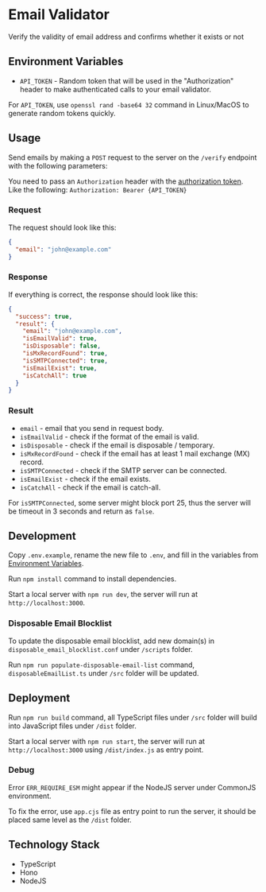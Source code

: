# Email Validator

Verify the validity of email address and confirms whether it exists or not

## Environment Variables

- `API_TOKEN` - Random token that will be used in the "Authorization" header to make authenticated calls to your email validator.

For `API_TOKEN`, use `openssl rand -base64 32` command in Linux/MacOS to generate random tokens quickly.

## Usage

Send emails by making a `POST` request to the server on the `/verify` endpoint with the following parameters:

You need to pass an `Authorization` header with the [authorization token](#environment-variables). Like the following: `Authorization: Bearer {API_TOKEN}`

### Request

The request should look like this:

```json
{
  "email": "john@example.com"
}
```

### Response

If everything is correct, the response should look like this:

```json
{
  "success": true,
  "result": {
    "email": "john@example.com",
    "isEmailValid": true,
    "isDisposable": false,
    "isMxRecordFound": true,
    "isSMTPConnected": true,
    "isEmailExist": true,
    "isCatchAll": true
  }
}
```

### Result

- `email` - email that you send in request body.
- `isEmailValid` - check if the format of the email is valid.
- `isDisposable` - check if the email is disposable / temporary.
- `isMxRecordFound` - check if the email has at least 1 mail exchange (MX) record.
- `isSMTPConnected` - check if the SMTP server can be connected.
- `isEmailExist` - check if the email exists.
- `isCatchAll` - check if the email is catch-all.

For `isSMTPConnected`, some server might block port 25, thus the server will be timeout in 3 seconds and return as `false`.

## Development

Copy `.env.example`, rename the new file to `.env`, and fill in the variables from [Environment Variables](#environment-variables).

Run `npm install` command to install dependencies.

Start a local server with `npm run dev`, the server will run at `http://localhost:3000`.

### Disposable Email Blocklist

To update the disposable email blocklist, add new domain(s) in `disposable_email_blocklist.conf` under `/scripts` folder.

Run `npm run populate-disposable-email-list` command, `disposableEmailList.ts` under `/src` folder will be updated.

## Deployment

Run `npm run build` command, all TypeScript files under `/src` folder will build into JavaScript files under `/dist` folder.

Start a local server with `npm run start`, the server will run at `http://localhost:3000` using `/dist/index.js` as entry point.

### Debug

Error `ERR_REQUIRE_ESM` might appear if the NodeJS server under CommonJS environment.

To fix the error, use `app.cjs` file as entry point to run the server, it should be placed same level as the `/dist` folder.

## Technology Stack

- TypeScript
- Hono
- NodeJS
